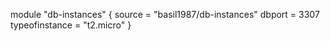 module "db-instances" {
  source = "basil1987/db-instances"
  dbport = 3307
  typeofinstance = "t2.micro"
}

